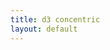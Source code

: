 ```yaml
---
title: d3 concentric
layout: default 
---
```


<link rel="preconnect" href="https://fonts.gstatic.com" crossorigin>
<link href="https://fonts.googleapis.com/css2?family=Noto+Sans+JP:wght@400;600&display=swap" rel="stylesheet">
<style>
  #chart text{ font-family:"Noto Sans JP",sans-serif; }
  /* SVGのクリッピング防止 */
  #chart svg { overflow: visible; display: block; width: 100%; height: auto; }
  /* コンテナの最大幅（必要に応じて調整） */
  #chart { max-width: 640px; margin: 0 auto; }
</style>

<div id="chart" style="width:420px; height:420px; margin:auto;"></div>

<!-- d3本体をCDNから -->
<script src="https://d3js.org/d3.v7.min.js"></script>

<!-- ページ内に直接書く例（Jekyllでそのまま通る） -->
<script>
const M = {top:32,right:180,bottom:40,left:180};
const W = 640, H = 640;
const innerW = W - M.left - M.right;
const innerH = H - M.top - M.bottom;
const r = Math.min(innerW, innerH)/2;

const svg = d3.select("#chart").append("svg")
  .attr("viewBox", `0 0 ${W} ${H}`);

const g = svg.append("g")
  .attr("transform", `translate(${M.left + innerW/2},${M.top + innerH/2})`);

// 同心円
[0.25,0.5,0.75,1.0].forEach(f =>
  g.append("circle").attr("r", r*f).attr("fill","none").attr("stroke","black")
);

// 十字
g.append("line").attr("x1",-r).attr("x2", r).attr("y1",0).attr("y2",0).attr("stroke","black");
g.append("line").attr("x1",0).attr("x2",0).attr("y1",-r).attr("y2", r).attr("stroke","black");

// ==== 便利関数（角度は度数）====
const polar = (rho, thetaDeg) => {
  const t = thetaDeg * Math.PI/180;
  return [rho * Math.cos(t), rho * Math.sin(t)];
};
const addLabel = (txt, rho, theta, opt={}) => {
  const [x,y] = polar(rho, theta);
  const anchor =
    (theta > -90 && theta < 90) ? "start" :
    (theta === 90 || theta === -90) ? "middle" : "end";
  g.append("text")
    .text(txt)
    .attr("x", x + (opt.dx || 0))
    .attr("y", y + (opt.dyAbs || 0))  // ← ここで絶対オフセット
    .attr("text-anchor", opt.anchor || anchor)
    .attr("dominant-baseline", opt.baseline || "middle");
    // .attr("dy", opt.dy || "0");    // 相対移動はオフ
};

// 中央ラベル
addLabel("PD", 0, 0, {anchor:"middle"});

// 右方向に並べる内側ラベル（角度0°、左詰め＝start）
addLabel("OD",                r*0.30, 0, {anchor:"start", dyAbs:-18});
addLabel("個人／教員",        r*0.55, 0, {anchor:"start", dyAbs:  0});
addLabel("学部・学科／FD担当", r*0.80, 0, {anchor:"start", dyAbs: 18});
addLabel("全学／FD担当・経営層", r*1.05, 0, {anchor:"start", dyAbs: 36});

// 象限ラベル（45°ずらすと円と干渉しにくい）
addLabel("研究",         r*0.93, -135);
addLabel("教育",         r*0.93,  -45);
addLabel("リーダーシップ", r*0.93, 135);
addLabel("社会関与",     r*0.93,  45);
</script>
